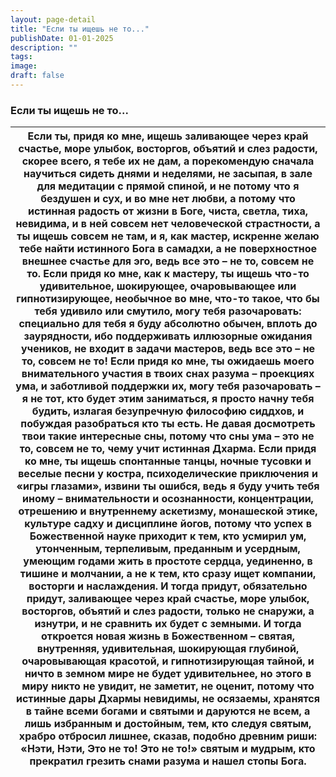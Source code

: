```yaml
---
layout: page-detail
title: "Если ты ищешь не то..."
publishDate: 01-01-2025
description: ""
tags:
image:
draft: false
---
```


### Если ты ищешь не то...

| Если ты, придя ко мне,  ищешь заливающее через край счастье,  море улыбок, восторгов, объятий и слез радости,  скорее всего, я тебе их не дам, а порекомендую сначала научиться сидеть днями и неделями,  не засыпая,  в зале для медитации с прямой спиной, и не потому что я бездушен и сух, и во мне нет любви,  а потому что истинная радость от жизни в Боге,  чиста, светла, тиха, невидима,  и в ней совсем нет человеческой страстности, а ты ищешь совсем не там,  и я, как мастер, искренне желаю тебе  найти истинного Бога в самадхи, а не поверхностное внешнее счастье для эго,  ведь все это – не то, совсем не то. Если придя ко мне, как к мастеру,  ты ищешь что-то удивительное,  шокирующее, очаровывающее или гипнотизирующее,  необычное во мне,  что-то такое,  что бы тебя удивило или смутило, могу тебя разочаровать:  специально для тебя  я буду абсолютно обычен,  вплоть до заурядности, ибо поддерживать иллюзорные ожидания учеников,  не входит в задачи мастеров,  ведь все это – не то,  совсем не то! Если придя ко мне, ты ожидаешь  моего внимательного участия  в твоих снах разума – проекциях ума,  и заботливой поддержки их, могу тебя разочаровать – я не тот,  кто будет этим заниматься,  я просто начну тебя будить,  излагая безупречную философию сиддхов,  и побуждая разобраться кто ты есть. Не давая досмотреть твои такие интересные сны,  потому что сны ума – это не то,  совсем не то,  чему учит истинная Дхарма. Если придя ко мне,  ты ищешь спонтанные танцы,  ночные тусовки и веселые песни у костра,  психоделические приключения и «игры глазами»,  извини ты ошибся, ведь я буду учить тебя иному – внимательности и осознанности,  концентрации, отрешению и внутреннему аскетизму,  монашеской этике,  культуре садху и дисциплине йогов, потому что успех в Божественной науке  приходит к тем, кто усмирил ум,  утонченным, терпеливым, преданным и усердным,  умеющим годами жить в простоте сердца,  уединенно, в тишине и молчании, а не к тем, кто сразу ищет компании, восторги и наслаждения. И тогда придут, обязательно придут,  заливающее через край счастье,  море улыбок, восторгов, объятий и слез радости, только не снаружи, а изнутри, и не сравнить их будет с земными. И тогда откроется новая жизнь в Божественном –  святая, внутренняя, удивительная,  шокирующая глубиной,  очаровывающая красотой, и гипнотизирующая тайной,  и ничто в земном мире не будет удивительнее, но этого в миру никто не увидит,  не заметит, не оценит,  потому что истинные дары Дхармы невидимы,  не осязаемы, хранятся в тайне всеми богами и святыми и даруются не всем,  а лишь избранным и достойным,  тем, кто следуя святым, храбро отбросил лишнее, сказав, подобно древним риши:  «Нэти, Нэти,  Это не то!  Это не то!» святым и мудрым,  кто прекратил грезить снами разума и нашел стопы Бога. |
| ----------------------------------------------------------------------------------------------------------------------------------------------------------------------------------------------------------------------------------------------------------------------------------------------------------------------------------------------------------------------------------------------------------------------------------------------------------------------------------------------------------------------------------------------------------------------------------------------------------------------------------------------------------------------------------------------------------------------------------------------------------------------------------------------------------------------------------------------------------------------------------------------------------------------------------------------------------------------------------------------------------------------------------------------------------------------------------------------------------------------------------------------------------------------------------------------------------------------------------------------------------------------------------------------------------------------------------------------------------------------------------------------------------------------------------------------------------------------------------------------------------------------------------------------------------------------------------------------------------------------------------------------------------------------------------------------------------------------------------------------------------------------------------------------------------------------------------------------------------------------------------------------------------------------------------------------------------------------------------------------------------------------------------------------------------------------------------------------------------------------------------------------------------------------------------------------------------------------------------------------------------------------------------------------------------------------------------------------------------------------------------------------------------------------------------------------------------------------------------------------------------------------------------------------------------------------------------------------------------------------------------------------------------------------------------------------------------------------------------------------------------------------------------------------------------------------------------------------------------------------------------- |
  
  
